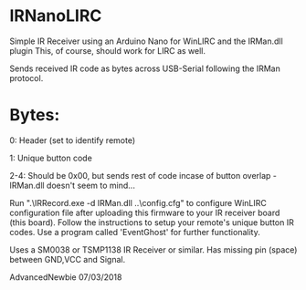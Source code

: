 # IRNanoLIRC

Simple IR Receiver using an Arduino Nano for WinLIRC and the IRMan.dll plugin
This, of course, should work for LIRC as well.

Sends received IR code as bytes across USB-Serial following
the IRMan protocol.  

# Bytes:

0: Header (set to identify remote)

1: Unique button code

2-4: Should be 0x00, but sends rest of code incase of button overlap - IRMan.dll doesn't seem to mind...

Run ".\IRRecord.exe -d IRMan.dll ..\config.cfg" to configure WinLIRC configuration file after uploading
this firmware to your IR receiver board (this board).  Follow the instructions to setup your remote's 
unique button IR codes.  Use a program called 'EventGhost' for further functionality.

Uses a SM0038 or TSMP1138 IR Receiver or similar.  Has missing pin (space) between GND,VCC and Signal.

AdvancedNewbie
07/03/2018
